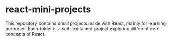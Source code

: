 # react-mini-projects
This repository contains small projects made with React, mainly for learning purposes. Each folder is a self-contained project exploring different core concepts of React.
